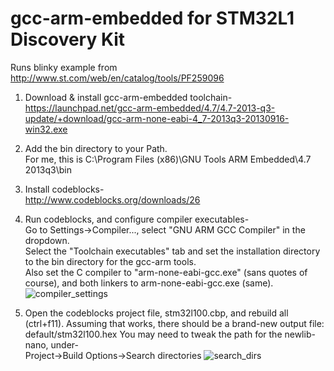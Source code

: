gcc-arm-embedded for STM32L1 Discovery Kit
=====

Runs blinky example from http://www.st.com/web/en/catalog/tools/PF259096  

1. Download & install gcc-arm-embedded toolchain-  
https://launchpad.net/gcc-arm-embedded/4.7/4.7-2013-q3-update/+download/gcc-arm-none-eabi-4_7-2013q3-20130916-win32.exe

2. Add the bin directory to your Path.  
For me, this is C:\Program Files (x86)\GNU Tools ARM Embedded\4.7 2013q3\bin

3. Install codeblocks-  
http://www.codeblocks.org/downloads/26

4. Run codeblocks, and configure compiler executables-  
Go to Settings->Compiler..., select "GNU ARM GCC Compiler" in the dropdown.  
Select the "Toolchain executables" tab and set the installation directory to the bin directory for the gcc-arm tools.  
Also set the C compiler to "arm-none-eabi-gcc.exe" (sans quotes of course), and both linkers to arm-none-eabi-gcc.exe (same).
![compiler_settings](https://raw.github.com/noahp/stm32l1_discovery/master/compiler_settings.png)


5. Open the codeblocks project file, stm32l100.cbp, and rebuild all (ctrl+f11).
Assuming that works, there should be a brand-new output file:  
default/stm32l100.hex
You may need to tweak the path for the newlib-nano, under-  
Project->Build Options->Search directories
![search_dirs](https://raw.github.com/noahp/stm32l1_discovery/master/search_directories.png)
